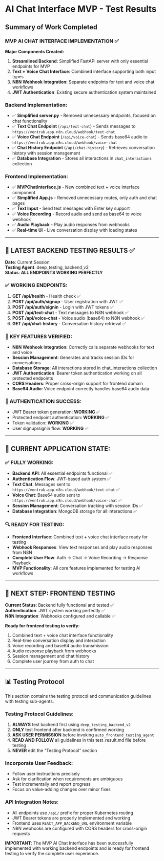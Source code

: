 # AI Chat Interface MVP - Test Results

## Summary of Work Completed

### **MVP AI CHAT INTERFACE IMPLEMENTATION** ✅

**Major Components Created:**
1. **Streamlined Backend**: Simplified FastAPI server with only essential endpoints for MVP
2. **Text + Voice Chat Interface**: Combined interface supporting both input types  
3. **N8N Webhook Integration**: Separate endpoints for text and voice chat workflows
4. **JWT Authentication**: Existing secure authentication system maintained

### **Backend Implementation:**
- ✅ **Simplified server.py** - Removed unnecessary endpoints, focused on chat functionality
- ✅ **Text Chat Endpoint** (`/api/text-chat`) - Sends messages to `https://ventruk.app.n8n.cloud/webhook/text-chat`
- ✅ **Voice Chat Endpoint** (`/api/voice-chat`) - Sends base64 audio to `https://ventruk.app.n8n.cloud/webhook/voice-chat`
- ✅ **Chat History Endpoint** (`/api/chat-history`) - Retrieves conversation history with session management
- ✅ **Database Integration** - Stores all interactions in `chat_interactions` collection

### **Frontend Implementation:**
- ✅ **MVPChatInterface.js** - New combined text + voice interface component
- ✅ **Simplified App.js** - Removed unnecessary routes, only auth and chat pages
- ✅ **Text Input** - Send text messages with Enter key support
- ✅ **Voice Recording** - Record audio and send as base64 to voice webhook
- ✅ **Audio Playback** - Play audio responses from webhooks
- ✅ **Real-time UI** - Live conversation display with loading states

---

## 🧪 **LATEST BACKEND TESTING RESULTS** ✅

**Date**: Current Session  
**Testing Agent**: deep_testing_backend_v2  
**Status**: **ALL ENDPOINTS WORKING PERFECTLY**

### ✅ **WORKING ENDPOINTS:**
1. **GET /api/health** - Health check ✅
2. **POST /api/auth/signup** - User registration with JWT ✅
3. **POST /api/auth/signin** - Login with JWT tokens ✅  
4. **POST /api/text-chat** - Text messages to N8N webhook ✅
5. **POST /api/voice-chat** - Voice audio (base64) to N8N webhook ✅
6. **GET /api/chat-history** - Conversation history retrieval ✅

### 🔧 **KEY FEATURES VERIFIED:**
- **N8N Webhook Integration**: Correctly calls separate webhooks for text and voice
- **Session Management**: Generates and tracks session IDs for conversations
- **Database Storage**: All interactions stored in chat_interactions collection
- **JWT Authentication**: Bearer token authentication working on all protected endpoints
- **CORS Headers**: Proper cross-origin support for frontend domain
- **Base64 Audio**: Voice endpoint correctly handles base64 audio data

### 🔑 **AUTHENTICATION SUCCESS:**
- JWT Bearer token generation: **WORKING** ✅
- Protected endpoint authentication: **WORKING** ✅  
- Token validation: **WORKING** ✅
- User signup/signin flow: **WORKING** ✅

---

## 🎯 **CURRENT APPLICATION STATE:**

### ✅ **FULLY WORKING:**
- **Backend API**: All essential endpoints functional ✅
- **Authentication Flow**: JWT-based auth system ✅
- **Text Chat**: Messages sent to `https://ventruk.app.n8n.cloud/webhook/text-chat` ✅
- **Voice Chat**: Base64 audio sent to `https://ventruk.app.n8n.cloud/webhook/voice-chat` ✅
- **Session Management**: Conversation tracking with session IDs ✅
- **Database Integration**: MongoDB storage for all interactions ✅

### 🔍 **READY FOR TESTING:**
- **Frontend Interface**: Combined text + voice chat interface ready for testing
- **Webhook Responses**: View text responses and play audio responses from N8N
- **Complete User Flow**: Auth → Chat → Voice Recording → Response Playback
- **MVP Functionality**: All core features implemented for testing AI workflows

---

## 🚀 **NEXT STEP: FRONTEND TESTING**

**Current Status**: Backend fully functional and tested ✅  
**Authentication**: JWT system working perfectly ✅  
**N8N Integration**: Webhooks configured and callable ✅  

**Ready for frontend testing to verify:**
1. Combined text + voice chat interface functionality
2. Real-time conversation display and interaction
3. Voice recording and base64 audio transmission  
4. Audio response playback from webhooks
5. Session management and chat history
6. Complete user journey from auth to chat

---

## 📊 **Testing Protocol**

This section contains the testing protocol and communication guidelines with testing sub-agents.

### Testing Protocol Guidelines:
1. **ALWAYS** test backend first using `deep_testing_backend_v2`
2. **ONLY** test frontend after backend is confirmed working
3. **ASK USER PERMISSION** before invoking `auto_frontend_testing_agent`
4. **READ AND FOLLOW** all guidelines in this test_result.md file before testing
5. **NEVER** edit the "Testing Protocol" section

### Incorporate User Feedback:
- Follow user instructions precisely
- Ask for clarification when requirements are ambiguous  
- Test incrementally and report progress
- Focus on value-adding changes over minor fixes

### API Integration Notes:
- All endpoints use `/api/` prefix for proper Kubernetes routing
- JWT Bearer tokens are properly implemented and working
- Frontend uses `REACT_APP_BACKEND_URL` environment variable
- N8N webhooks are configured with CORS headers for cross-origin requests

**IMPORTANT**: The MVP AI Chat Interface has been successfully implemented with working backend endpoints and is ready for frontend testing to verify the complete user experience.

